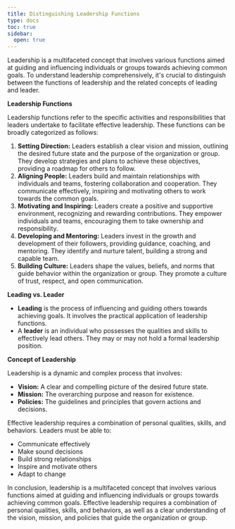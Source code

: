 ```yaml
---
title: Distinguishing Leadership Functions
type: docs
toc: true
sidebar:
  open: true
---
```


Leadership is a multifaceted concept that involves various functions aimed at guiding and influencing individuals or groups towards achieving common goals. To understand leadership comprehensively, it's crucial to distinguish between the functions of leadership and the related concepts of leading and leader.

**Leadership Functions**

Leadership functions refer to the specific activities and responsibilities that leaders undertake to facilitate effective leadership. These functions can be broadly categorized as follows:

1.  **Setting Direction:** Leaders establish a clear vision and mission, outlining the desired future state and the purpose of the organization or group. They develop strategies and plans to achieve these objectives, providing a roadmap for others to follow.
2.  **Aligning People:** Leaders build and maintain relationships with individuals and teams, fostering collaboration and cooperation. They communicate effectively, inspiring and motivating others to work towards the common goals.
3.  **Motivating and Inspiring:** Leaders create a positive and supportive environment, recognizing and rewarding contributions. They empower individuals and teams, encouraging them to take ownership and responsibility.
4.  **Developing and Mentoring:** Leaders invest in the growth and development of their followers, providing guidance, coaching, and mentoring. They identify and nurture talent, building a strong and capable team.
5.  **Building Culture:** Leaders shape the values, beliefs, and norms that guide behavior within the organization or group. They promote a culture of trust, respect, and open communication.

**Leading vs. Leader**

*   **Leading** is the process of influencing and guiding others towards achieving goals. It involves the practical application of leadership functions.
*   A **leader** is an individual who possesses the qualities and skills to effectively lead others. They may or may not hold a formal leadership position.

**Concept of Leadership**

Leadership is a dynamic and complex process that involves:

*   **Vision:** A clear and compelling picture of the desired future state.
*   **Mission:** The overarching purpose and reason for existence.
*   **Policies:** The guidelines and principles that govern actions and decisions.

Effective leadership requires a combination of personal qualities, skills, and behaviors. Leaders must be able to:

*   Communicate effectively
*   Make sound decisions
*   Build strong relationships
*   Inspire and motivate others
*   Adapt to change

In conclusion, leadership is a multifaceted concept that involves various functions aimed at guiding and influencing individuals or groups towards achieving common goals. Effective leadership requires a combination of personal qualities, skills, and behaviors, as well as a clear understanding of the vision, mission, and policies that guide the organization or group.

